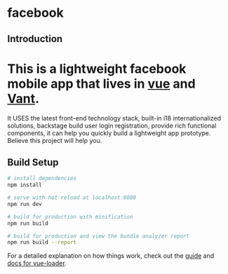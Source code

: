 # facebook
## Introduction

   This is a lightweight facebook mobile app that lives in [vue](https://cn.vuejs.org/) and [Vant](https://cn.vuejs.org/). 
================
   It USES the latest front-end technology stack, built-in i18 internationalized solutions, backstage build user login registration, provide rich functional components, it can help you quickly build a lightweight app prototype. Believe this project will help you.

## Build Setup

``` bash
# install dependencies
npm install

# serve with hot reload at localhost:8080
npm run dev

# build for production with minification
npm run build

# build for production and view the bundle analyzer report
npm run build --report
```

For a detailed explanation on how things work, check out the [guide](http://vuejs-templates.github.io/webpack/) and [docs for vue-loader](http://vuejs.github.io/vue-loader).
